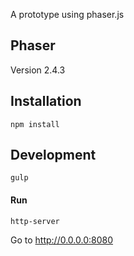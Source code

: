 A prototype using phaser.js

Phaser
----

Version 2.4.3

Installation
-----------

```
npm install
```

Development
-----------

```
gulp
```

#### Run

```
http-server
```
Go to http://0.0.0.0:8080

